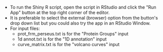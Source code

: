 * To run the Shiny R script, open the script in RStudio and click the "Run App" button at the top right corner of the editor.
* It is preferable to select the external (browser) option from the button's drop down list but you could also try the app in an RStudio Window.
* For input files: 
  * prot_frm_perseus.txt is for the "Protein Groups" input
  * 1d annot.txt is for the "1D annotation" input
  * curve_matrix.txt is for the "volcano curves" input

